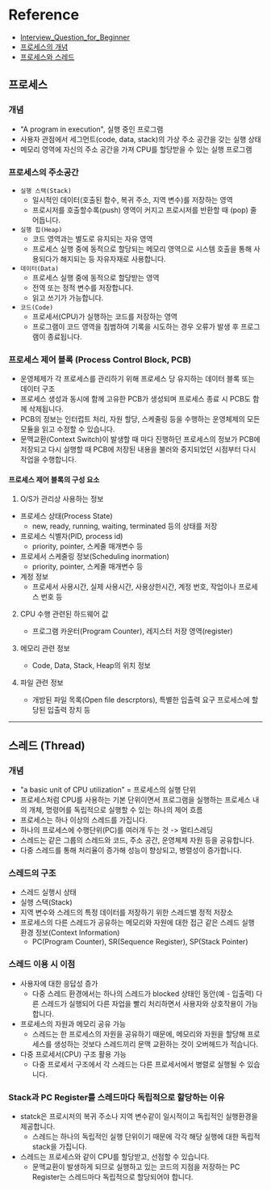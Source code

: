 
# Reference
- [Interview_Question_for_Beginner](https://github.com/JaeYeopHan/Interview_Question_for_Beginner/blob/master/OS/README.md)
- [프로세스의 개념](https://dkswnkk.tistory.com/396)
- [프로세스와 스레드](https://velog.io/@ss-won/운영체제-프로세스와-스레드)

## 프로세스

### 개념
- "A program in execution", 실행 중인 프로그램
- 사용자 관점에서 세그먼트(code, data, stack)의 가상 주소 공간을 갖는 실행 상태
- 메모리 영역에 자신의 주소 공간을 가져 CPU를 할당받을 수 있는 실행 프로그램

### 프로세스의 주소공간
- `실행 스택(Stack)`
	- 일시적인 데이터(호출된 함수, 복귀 주소, 지역 변수)를 저장하는 영역
	- 프로시저를 호출할수록(push) 영역이 커지고 프로시저를 반환할 때 (pop) 줄어듭니다.
- `실행 힙(Heap)`
	- 코드 영역과는 별도로 유지되는 자유 영역
	- 프로세스 실행 중에 동적으로 할당되는 메모리 영역으로 시스템 호출을 통해 사용되다가 해지되는 등 자유자재로 사용합니다.
- `데이터(Data)`
	- 프로세스 실행 중에 동적으로 할당받는 영역
	- 전역 또는 정적 변수를 저장합니다.
	- 읽고 쓰기가 가능합니다.
- `코드(Code)`
	- 프로세서(CPU)가 실행하는 코드를 저장하는 영역
	- 프로그램이 코드 영역을 침범하여 기록을 시도하는 경우 오류가 발생 후 프로그램이 종료됩니다.

### 프로세스 제어 블록 (Process Control Block, PCB)
- 운영체제가 각 프로세스를 관리하기 위해 프로세스 당 유지하는 데이터 블록 또는 데이터 구조
- 프로세스 생성과 동시에 함께 고유한 PCB가 생성되며 프로세스 종료 시 PCB도 함께 삭제됩니다.
- PCB의 정보는 인터럽트 처리, 자원 할당, 스케줄링 등을 수행하는 운영체제의 모든 모듈을 읽고 수정할 수 있습니다.
- 문맥교환(Context Switch)이 발생할 때 마다 진행하던 프로세스의 정보가 PCB에 저장되고 다시 실행할 때 PCB에 저장된 내용을 불러와 중지되었던 시점부터 다시 작업을 수행합니다.

####  프로세스 제어 블록의 구성 요소
1. O/S가 관리상 사용하는 정보
- 프로세스 상태(Process State)
	- new, ready, running, waiting, terminated 등의 상태를 저장
- 프로세스 식별자(PID, process id)
	- priority, pointer, 스케줄 매개변수 등
- 프로세서 스케줄링 정보(Scheduling inormation)
	- priority, pointer, 스케줄 매개변수 등
- 계정 정보
	- 프로세서 사용시간, 실제 사용시간, 사용상한시간, 계정 번호, 작업이나 프로세스 번호 등

2. CPU 수행 관련된 하드웨어 값
	 - 프로그램 카운터(Program Counter), 레지스터 저장 영역(register)

3. 메모리 관련 정보
	- Code, Data, Stack, Heap의 위치 정보

4.  파일 관련 정보
	- 개방된 파일 목록(Open file descrptors), 특별한 입출력 요구 프로세스에 할당된 입출력 장치 등

---


## 스레드 (Thread)

### 개념
- "a basic unit of CPU utilization" = 프로세스의 실행 단위
- 프로세스처럼 CPU를 사용하는 기본 단위이면서 프로그램을 실행하는 프로세스 내의 개체, 명령어를 독립적으로 실행할 수 있는 하나의 제어 흐름
- 프로세스는 하나 이상의 스레드를 가집니다.
- 하나의 프로세스에 수행단위(PC)를 여러개 두는 것 -> 멀티스레딩
- 스레드는 같은 그룹의 스레드와 코드, 주소 공간, 운영체제 자원 등을 공유합니다.
- 다중 스레드를 통해 처리율이 증가해 성능이 향상되고, 병렬성이 증가합니다.

### 스레드의 구조
- 스레드 실행시 상태
- 실행 스택(Stack)
- 지역 변수와 스레드의 특정 데이터를 저장하기 위한 스레드별 정적 저장소
- 프로세스의 다른 스레드가 공유하는 메모리와 자원에 대한 접근 같은 스레드 실행 환경 정보(Context Information)
	- PC(Program Counter), SR(Sequence Register), SP(Stack Pointer)

### 스레드 이용 시 이점

- 사용자에 대한 응답성 증가
	- 다중 스레드 환경에서는 하나의 스레드가 blocked 상태인 동안(예 - 입출력) 다른 스레드가 실행되어 다른 자업을 빨리 처리하면서 사용자와 상호작용이 가능합니다.
- 프로세스의 자원과 메모리 공유 가능
	- 스레드는 한 프로세스의 자원을 공유하기 때문에, 메모리와 자원을 할당해 프로세스를 생성하는 것보다 스레드끼리 문맥 교환하는 것이 오버헤드가 적습니다.
- 다중 프로세서(CPU) 구조 활용 가능
	- 다중 프로세서 구조에서 각 스레드는 다른 프로세서에서 병렬로 실행될 수 있습니다.

### Stack과 PC Register를 스레드마다 독립적으로 할당하는 이유

- statck은 프로시저의 복귀 주소나 지역 변수같이 일시적이고 독립적인 실행환경을 제공합니다.
	- 스레드는 하나의 독립적인 실행 단위이기 때문에 각각 해당 실행에 대한 독립적 stack을 가집니다.
- 스레드는 프로세스와 같이 CPU를 할당받고, 선점할 수 있습니다.
	- 문맥교환이 발생하게 되므로 실행하고 있는 코드의 지점을 저장하는 PC Register는 스레드마다 독립적으로 할당되어야 합니다.